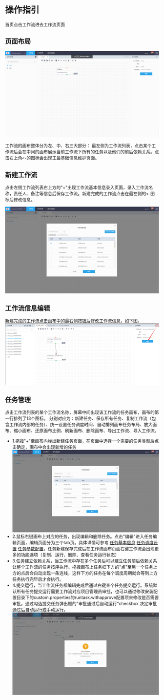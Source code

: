 # 操作指引

首页点击工作流进去工作流页面

## 页面布局

![](../.gitbook/assets/工作流1.png)

工作流的画布整体分为左、中、右三大部分： 最左侧为工作流列表，点击某个工作流后会在中间的画布展示当前工作流下所有的任务以及他们的前后依赖关系。点击右上角`<-`的图标会出现工最基础信息维护页面。

## 新建工作流

点击左侧工作流列表右上方的"+"出现工作流基本信息录入页面，录入工作流名称，责任人、备注等信息后保存工作流。新建完成的工作流点击在最左侧的`<-`图标后修改信息。

![](../.gitbook/assets/新建工作流.png)

## 工作流信息编辑

新建完成的工作流点击画布中的最右侧按钮后修改工作流信息，如下图。 ![](../.gitbook/assets/editworkflow.png)

## 任务管理

点击工作流列表的某个工作流名称，屏幕中间出现该工作流的任务画布，画布的第一行排列了13个图标。 分别对应为：新建任务、保存所有任务、复制工作流（包含工作流内部的任务）、统一设置任务调度时间、自动排列画布任务布局、放大画布、缩小画布、还原画布比例、刷新画布、删除画布、导出工作流、导入工作流。

* 1.拖拽"+"至画布内弹出新建任务页面，在页面中选择一个需要的任务类型后点击确定，画布中会出现新增的任务 ![](../.gitbook/assets/新建任务.png)
* 2.鼠标右键画布上对应的任务，出现编辑和删除任务。点击"编辑"进入任务编辑页面，编辑页面分为三个tab页。具体详情可参考 [任务基本信息](workflow/runnerbasicinfo.md) [任务调度设置](workflow/runnercycle.md) [任务参数配置](workflow/runners/)，任务新建保存完成后在工作流画布页面右键工作流会出现更多的功能选项（复制、运行、删除、查看任务运行状态）
* 3.任务建立依赖关系，当工作流中存在多个任务后可以建立任务前后依赖关系让整个工作流的任务按序执行。拖拽画布上任务框下方的"点"至另一个任务上方的点后会自动出现一条连线，这样下方的任务在每个调度周期就会等到上方任务执行完毕后才会执行。
* 4.提交运行，当工作流任务都编辑完成后通过右键某个任务提交运行。系统默认所有任务提交运行需要工作流对应项目管理员审批，也可以通过修改安装配置目录下的custom.properties的runtask.withapprove配置项来修改是否需要审批。通过勾选提交任务弹出框的"审批通过后自动运行"checkbox 决定审批通过后自动运行或手动运行。![](../.gitbook/assets/提交运行.png)

